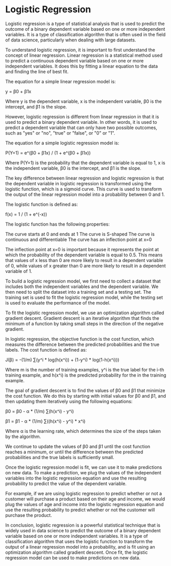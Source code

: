 # Logistic Regression


Logistic regression is a type of statistical analysis that is used to predict the outcome of a binary dependent variable based on one or more independent variables. It is a type of classification algorithm that is often used in the field of data science, particularly when dealing with large datasets.

To understand logistic regression, it is important to first understand the concept of linear regression. Linear regression is a statistical method used to predict a continuous dependent variable based on one or more independent variables. It does this by fitting a linear equation to the data and finding the line of best fit.

The equation for a simple linear regression model is:

y = β0 + β1x

Where y is the dependent variable, x is the independent variable, β0 is the intercept, and β1 is the slope.

However, logistic regression is different from linear regression in that it is used to predict a binary dependent variable. In other words, it is used to predict a dependent variable that can only have two possible outcomes, such as "yes" or "no", "true" or "false", or "0" or "1".

The equation for a simple logistic regression model is:

P(Y=1) = e^(β0 + β1x) / (1 + e^(β0 + β1x))

Where P(Y=1) is the probability that the dependent variable is equal to 1, x is the independent variable, β0 is the intercept, and β1 is the slope.

The key difference between linear regression and logistic regression is that the dependent variable in logistic regression is transformed using the logistic function, which is a sigmoid curve. This curve is used to transform the output of the linear regression model into a probability between 0 and 1.

The logistic function is defined as:

f(x) = 1 / (1 + e^(-x))

The logistic function has the following properties:

The curve starts at 0 and ends at 1
The curve is S-shaped
The curve is continuous and differentiable
The curve has an inflection point at x=0

The inflection point at x=0 is important because it represents the point at which the probability of the dependent variable is equal to 0.5. This means that values of x less than 0 are more likely to result in a dependent variable of 0, while values of x greater than 0 are more likely to result in a dependent variable of 1.

To build a logistic regression model, we first need to collect a dataset that includes both the independent variables and the dependent variable. We then need to split the dataset into a training set and a testing set. The training set is used to fit the logistic regression model, while the testing set is used to evaluate the performance of the model.

To fit the logistic regression model, we use an optimization algorithm called gradient descent. Gradient descent is an iterative algorithm that finds the minimum of a function by taking small steps in the direction of the negative gradient.

In logistic regression, the objective function is the cost function, which measures the difference between the predicted probabilities and the true labels. The cost function is defined as:

J(β) = -(1/m) ∑(y^i * log(h(x^i)) + (1-y^i) * log(1-h(x^i)))

Where m is the number of training examples, y^i is the true label for the i-th training example, and h(x^i) is the predicted probability for the in the training example.

The goal of gradient descent is to find the values of β0 and β1 that minimize the cost function. We do this by starting with initial values for β0 and β1, and then updating them iteratively using the following equations:

β0 = β0 - α * (1/m) ∑(h(x^i) - y^i)

β1 = β1 - α * (1/m) ∑((h(x^i) - y^i) * x^i)

Where α is the learning rate, which determines the size of the steps taken by the algorithm.

We continue to update the values of β0 and β1 until the cost function reaches a minimum, or until the difference between the predicted probabilities and the true labels is sufficiently small.

Once the logistic regression model is fit, we can use it to make predictions on new data. To make a prediction, we plug the values of the independent variables into the logistic regression equation and use the resulting probability to predict the value of the dependent variable.

For example, if we are using logistic regression to predict whether or not a customer will purchase a product based on their age and income, we would plug the values of age and income into the logistic regression equation and use the resulting probability to predict whether or not the customer will purchase the product.

In conclusion, logistic regression is a powerful statistical technique that is widely used in data science to predict the outcome of a binary dependent variable based on one or more independent variables. It is a type of classification algorithm that uses the logistic function to transform the output of a linear regression model into a probability, and is fit using an optimization algorithm called gradient descent. Once fit, the logistic regression model can be used to make predictions on new data.